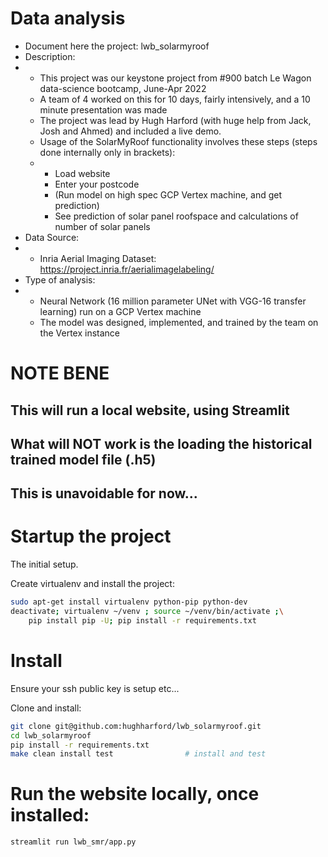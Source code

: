 # Data analysis
- Document here the project: lwb_solarmyroof
- Description:
- - This project was our keystone project from #900 batch Le Wagon data-science bootcamp, June-Apr 2022
  - A team of 4 worked on this for 10 days, fairly intensively, and a 10 minute presentation was made
  - The project was lead by Hugh Harford (with huge help from Jack, Josh and Ahmed) and included a live demo.
  - Usage of the SolarMyRoof functionality involves these steps (steps done internally only in brackets):
  - - Load website
    - Enter your postcode
    - (Run model on high spec GCP Vertex machine, and get prediction)
    - See prediction of solar panel roofspace and calculations of number of solar panels
- Data Source:
- - Inria Aerial Imaging Dataset: https://project.inria.fr/aerialimagelabeling/
- Type of analysis:
- - Neural Network (16 million parameter UNet with VGG-16 transfer learning) run on a GCP Vertex machine
  - The model was designed, implemented, and trained by the team on the Vertex instance

# NOTE BENE
## This will run a local website, using Streamlit
## What will NOT work is the loading the historical trained model file (.h5)
## This is unavoidable for now...

#

# Startup the project

The initial setup.

Create virtualenv and install the project:
```bash
sudo apt-get install virtualenv python-pip python-dev
deactivate; virtualenv ~/venv ; source ~/venv/bin/activate ;\
    pip install pip -U; pip install -r requirements.txt
```

# Install

Ensure your ssh public key is setup etc...

Clone and install:
```bash
git clone git@github.com:hughharford/lwb_solarmyroof.git
cd lwb_solarmyroof
pip install -r requirements.txt
make clean install test                # install and test
```

# Run the website locally, once installed:

```bash
streamlit run lwb_smr/app.py
```
